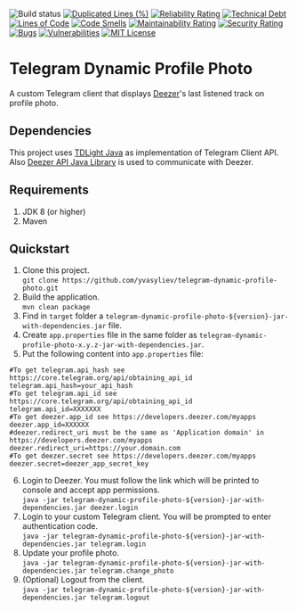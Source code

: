 ![Build status](https://github.com/yvasyliev/telegram-deezer-client/actions/workflows/build-maven-project.yml/badge.svg?branch=main)
[![Duplicated Lines (%)](https://sonarcloud.io/api/project_badges/measure?project=yvasyliev_telegram-deezer-client&metric=duplicated_lines_density)](https://sonarcloud.io/summary/new_code?id=yvasyliev_telegram-deezer-client)
[![Reliability Rating](https://sonarcloud.io/api/project_badges/measure?project=yvasyliev_telegram-deezer-client&metric=reliability_rating)](https://sonarcloud.io/summary/new_code?id=yvasyliev_telegram-deezer-client)
[![Technical Debt](https://sonarcloud.io/api/project_badges/measure?project=yvasyliev_telegram-deezer-client&metric=sqale_index)](https://sonarcloud.io/summary/new_code?id=yvasyliev_telegram-deezer-client)
[![Lines of Code](https://sonarcloud.io/api/project_badges/measure?project=yvasyliev_telegram-deezer-client&metric=ncloc)](https://sonarcloud.io/summary/new_code?id=yvasyliev_telegram-deezer-client)
[![Code Smells](https://sonarcloud.io/api/project_badges/measure?project=yvasyliev_telegram-deezer-client&metric=code_smells)](https://sonarcloud.io/summary/new_code?id=yvasyliev_telegram-deezer-client)
[![Maintainability Rating](https://sonarcloud.io/api/project_badges/measure?project=yvasyliev_telegram-deezer-client&metric=sqale_rating)](https://sonarcloud.io/summary/new_code?id=yvasyliev_telegram-deezer-client)
[![Security Rating](https://sonarcloud.io/api/project_badges/measure?project=yvasyliev_telegram-deezer-client&metric=security_rating)](https://sonarcloud.io/summary/new_code?id=yvasyliev_telegram-deezer-client)
[![Bugs](https://sonarcloud.io/api/project_badges/measure?project=yvasyliev_telegram-deezer-client&metric=bugs)](https://sonarcloud.io/summary/new_code?id=yvasyliev_telegram-deezer-client)
[![Vulnerabilities](https://sonarcloud.io/api/project_badges/measure?project=yvasyliev_telegram-deezer-client&metric=vulnerabilities)](https://sonarcloud.io/summary/new_code?id=yvasyliev_telegram-deezer-client)
[![MIT License](http://img.shields.io/badge/license-MIT-blue.svg?style=flat)](https://github.com/yvasyliev/telegram-deezer-client/blob/main/LICENSE)
# Telegram Dynamic Profile Photo
A custom Telegram client that displays [Deezer](https://deezer.com)'s last listened track on profile photo.

## Dependencies
This project uses [TDLight Java](https://github.com/tdlight-team/tdlight-java) as implementation of Telegram Client API.<br/>
Also [Deezer API Java Library](https://github.com/yvasyliev/deezer-api) is used to communicate with Deezer.
## Requirements
1. JDK 8 (or higher)
2. Maven

## Quickstart
1. Clone this project.<br/>
   `git clone https://github.com/yvasyliev/telegram-dynamic-profile-photo.git`
2. Build the application.<br/>
   `mvn clean package`
3. Find in `target` folder a `telegram-dynamic-profile-photo-${version}-jar-with-dependencies.jar` file.<br/>
4. Create `app.properties` file in the same folder as `telegram-dynamic-profile-photo-x.y.z-jar-with-dependencies.jar`.<br/>
5. Put the following content into `app.properties` file:<br/>
```properties
#To get telegram.api_hash see https://core.telegram.org/api/obtaining_api_id
telegram.api_hash=your_api_hash
#To get telegram.api_id see https://core.telegram.org/api/obtaining_api_id
telegram.api_id=XXXXXXX
#To get deezer.app_id see https://developers.deezer.com/myapps
deezer.app_id=XXXXXX
#deezer.redirect_uri must be the same as 'Application domain' in https://developers.deezer.com/myapps
deezer.redirect_uri=https://your.domain.com
#To get deezer.secret see https://developers.deezer.com/myapps
deezer.secret=deezer_app_secret_key
```
6. Login to Deezer. You must follow the link which will be printed to console and accept app permissions.<br/>
   `java -jar telegram-dynamic-profile-photo-${version}-jar-with-dependencies.jar deezer.login`
7. Login to your custom Telegram client. You will be prompted to enter authentication code.<br/>
   `java -jar telegram-dynamic-profile-photo-${version}-jar-with-dependencies.jar telegram.login`
8. Update your profile photo.<br/>
   `java -jar telegram-dynamic-profile-photo-${version}-jar-with-dependencies.jar telegram.change_photo`
9. (Optional) Logout from the client.<br/>
   `java -jar telegram-dynamic-profile-photo-${version}-jar-with-dependencies.jar telegram.logout`
